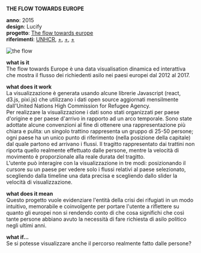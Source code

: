 **THE FLOW TOWARDS EUROPE**

**anno**: 2015 <br>
**design**: Lucify <br>
**progetto**: [The flow towards europe](https://www.lucify.com/the-flow-towards-europe/) <br>
**riferimenti**: [UNHCR](http://popstats.unhcr.org/en/asylum_seekers_monthly), [+](https://blog.lucify.com/a-novel-visualisation-of-the-refugee-crisis-565e40ab5a50), [+](https://www.youtube.com/watch?v=9MRA40-WkXg), [+](https://yle.fi/uutiset/3-8298830)


![the flow](https://dublin.sciencegallery.com/trauma/assets/img/exhibits/the-flow-towards-europe.jpg)


**what is it** <br>
The flow towards Europe è una data visualisation dinamica ed interattiva che mostra il flusso dei richiedenti asilo nei paesi europei dal 2012 al 2017.


**what does it work** <br>
La visualizzazione è generata usando alcune librerie Javascript (react, d3.js, pixi.js) che utilizzano i dati open source aggiornati mensilmente dall'United Nations High Commission for Refugee Agency. <br>
Per realizzare la visualizzazione i dati sono stati organizzati per paese d'origine e per paese d'arrivo in rapporto ad un arco temporale. Sono state adottate alcune convenzioni al fine di ottenere una rappresentazione più chiara e pulita: un singolo trattino rappresenta un gruppo di 25-50 persone; ogni paese ha un unico punto di riferimento (nella posizione della capitale) dal quale partono ed arrivano i flussi. Il tragitto rappresentato dai trattini non riporta quello realmente effettuato dalle persone, mentre la velocità di movimento è proporzionale alla reale durata del tragitto. <br>
L'utente può interagire con la visualizzazione in tre modi: posizionando il cursore su un paese per vedere solo i flussi relativi al paese selezionato, scegliendo dalla timeline una data precisa e scegliendo dallo slider la velocità di visualizzazione.


**what does it mean** <br>
Questo progetto vuole evidenziare l'entità della crisi dei rifugiati in un modo intuitivo, memorabile e coinvolgente per portare l'utente a riflettere su quanto gli europei non si rendendo conto di che cosa significhi che così tante persone abbiano avuto la necessità di fare richiesta di asilo politico negli ultimi anni.


**what if...** <br>
Se si potesse visualizzare anche il percorso realmente fatto dalle persone?
